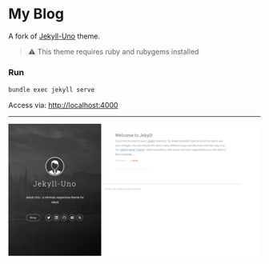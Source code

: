 # My Blog

A fork of [Jekyll-Uno](https://github.com/joshgerdes/jekyll-uno/) theme.

> :warning: This theme requires ruby and rubygems installed

### Run

```sh
bundle exec jekyll serve
```

Access via: [http://localhost:4000](http://localhost:4000)

---

![jekyll-uno - free Jekyll theme](/screenshot.png)

